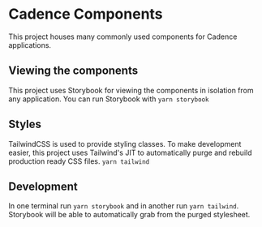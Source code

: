# Cadence Components

This project houses many commonly used components for Cadence applications.

## Viewing the components

This project uses Storybook for viewing the components in isolation from any application. You can run Storybook with
`yarn storybook`

## Styles

TailwindCSS is used to provide styling classes. To make development easier, this project uses Tailwind's JIT to automatically purge and rebuild production ready CSS files.
`yarn tailwind`

## Development

In one terminal run `yarn storybook` and in another run `yarn tailwind`. Storybook will be able to automatically grab from the purged stylesheet.
